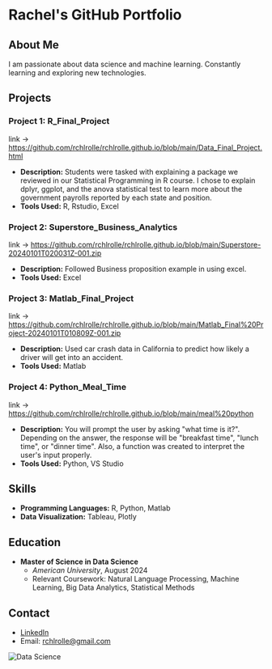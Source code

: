 # Rachel's  GitHub Portfolio

## About Me
I am passionate about data science and machine learning. Constantly learning and exploring new technologies.

## Projects
### Project 1: R_Final_Project 
link -> https://github.com/rchlrolle/rchlrolle.github.io/blob/main/Data_Final_Project.html

- **Description:** Students were tasked with explaining a package we reviewed in our Statistical Programming in R course. I chose to explain dplyr, ggplot, and the anova statistical test to learn more about the government payrolls reported by each state and position.
- **Tools Used:** R, Rstudio, Excel


### Project 2: Superstore_Business_Analytics
link -> https://github.com/rchlrolle/rchlrolle.github.io/blob/main/Superstore-20240101T020031Z-001.zip
- **Description:** Followed Business proposition example in using excel. 
- **Tools Used:** Excel

### Project 3: Matlab_Final_Project
link -> https://github.com/rchlrolle/rchlrolle.github.io/blob/main/Matlab_Final%20Project-20240101T010809Z-001.zip

- **Description:** Used car crash data in California to predict how likely a driver will get into an accident.
- **Tools Used:** Matlab

### Project 4: Python_Meal_Time
link -> https://github.com/rchlrolle/rchlrolle.github.io/blob/main/meal%20python
- **Description:** You will prompt the user by asking "what time is it?". Depending on the answer, the response will be "breakfast time", "lunch time", or "dinner time". Also, a function was created to interpret the user's input properly.
- **Tools Used:** Python, VS Studio

  
## Skills
- **Programming Languages:** R, Python, Matlab
- **Data Visualization:** Tableau, Plotly

## Education
- **Master of Science in Data Science**
  - *American University*, August 2024
  - Relevant Coursework: Natural Language Processing, Machine Learning, Big Data Analytics, Statistical Methods

## Contact
- [LinkedIn](https://www.linkedin.com/in/rachel-rolle-analyst/)
- Email: rchlrolle@gmail.com


![Data Science](https://image-url.com/data-science-image)
